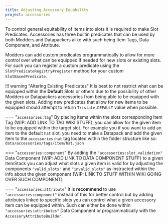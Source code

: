 ```yaml
---
title: Adjusting Accessory Equability
project: accessories
---
```


To control general equitability of items into slots it is required to make Slot Predicates. Accessories has three builtin predicates that can be used by both Modders and Datapackers alike with such being Item Tags, Data Component, and Attribute. 

Modders can add custom predicates programmatically to allow for more control over what can be equipped if needed for new slots or existing slots. For such you can register a custom predicate using the `SlotPredicateRegistry#register` method for your custom `SlotBasedPredicate`.

!!! warning "Altering Existing Predicates"
    It is best to not restrict what can be equipped within the **Default** Slots or others due to the possibility of other Modders or Datapackers accessories from being able to be equipped with the given slots. Adding new predicates that allow for new items to be equipped should attempt to return `Tristate.DEFAULT` value when possible.


=== "`accessories:tag`"
    By placing items within the slots corresponding Item Tag {WIP: ADD LINK TO TAG WIKI STUFF}, you can allow for the given item to be equipped within the target slot. For example you if you want to add an item to the default `hat` slot, you need to make a Datapack and add the given item to the `accessories:hat` tag located within the folder structure like so: `data/accessories/tags/item/hat.json`

=== "`accessories:component`"
    By adding the `"accessories:slot_validation"` Data Component {WIP: ADD LINK TO DATA COMPONENT STUFF} to a given ItemStack you can adjust what slots a given item is valid for by adjusting the components `"valid_slots"` and `"invalid_slots"` as instructed within the info about the given component {WIP: LINK TO STUFF WITHIN WIKI GOING OVER SUCH COMPONENT}

=== "`accessories:attribute`"
    It is **recommend** to use `"accessories:component"` instead of this for better control but by adding attributes linked to specific slots you can control what a given accessory item can be equipped within. Such can either be done within `"accessories:attributes"` Data Component or programmatically with the `AccessoryAttributeBuilder`.
